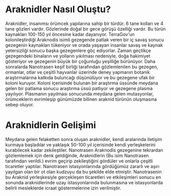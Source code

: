 # Araknidler Nasıl Oluştu?

Araknidler, insanımsı örümcek yapılarına sahip bir türdür. 6 tane kolları ve 4 tane gözleri vardır. Gözlerinde doğal bir gece görüşü özelliği vardır. Bu türün kaynakları 100-150 yıl öncesine kadar dayanıyor. TerraGov'un kolonileştirdiği Araknodis isimli gezegende patlak veren bir iç savaş sonucu gezegenin kaynakları tükeniyor ve orada yaşayan insanlar savaş ve kaynak yetersizliği sonucu başka gezegenlere göç ediyorlar. Zaman geçtikçe gezegendeki binaların ve yolların yıkılması nedeniyle, doğa hakimiyet gösteriyor ve gezegenin büyük bir çoğunluğu yeşilliğe bürünüyor. Daha sonralarda Nanotrasen keşif birliği tarafından gözlemlenilen bu gezegen, ormanlar, otlar ve çeşitli hayvanlar üzerinde deney yapmanın botanik araştırmalarına katkıda buluncağı düşünülüyor ve bu gezegene ufak bir koloni kuruyor. Koloni içerisinde bulunan bir araştırma üssünde meydana gelen bir patlama sonucu araştırma üssü patlıyor ve gezegene plasma yayılıyor. Plasmanın yayılması sonucunda meydana gelen mutasyonlar, örümceklerin evrimleşip günümüzde bilinen araknid türünün oluşmasına sebep oluyor. 

# Araknidlerin Gelişimi

Meydana gelen felaketten sonra oluşan araknidler, kendi aralarında iletişim kurmaya başladılar ve yaklaşık 50-100 yıl içerisinde kendi yerleşkelerini kurabilecek kadar zekileştiler. Nanotrasen Araknodis gezegenine tekrardan gözlemlemek için denk geldiğinde, Araknidlerin (Bu isim Nanotrasen tarafından verildi.) evrim geçirip zekileştiğini gördüler ve onlarla çeşitli ticaretler yaptılar. Nanotrasen istasyonlarında gördüğümüz zararlı ve aşırı yayılgan olan bir ot olan kudzuyu da bu şekilde elde etmiştir. Nanotrasenin bu Araknid yerleşkesiyle gerçekleşen ticaretleri ve etkileşimleri sonucu en sonunda araknidlerinde uzay istasyonlarında bulunmasına ve istasyonlarda belirli mesleklerde icraat göstermelerine izin verilmiştir.
